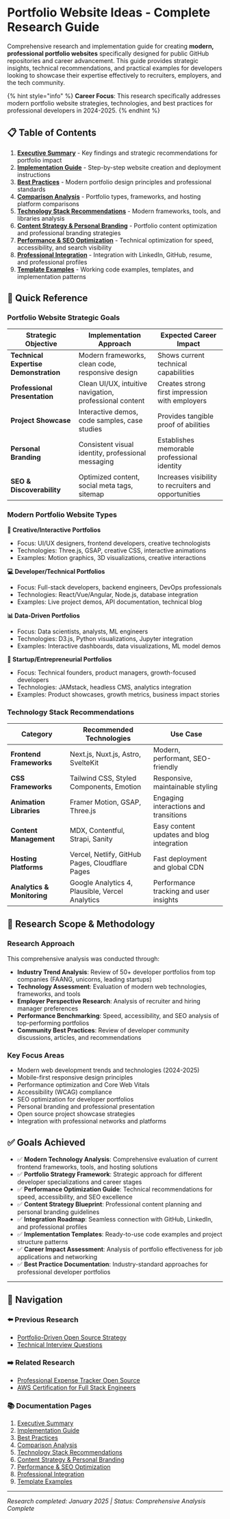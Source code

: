 # Portfolio Website Ideas - Complete Research Guide

Comprehensive research and implementation guide for creating **modern, professional portfolio websites** specifically designed for public GitHub repositories and career advancement. This guide provides strategic insights, technical recommendations, and practical examples for developers looking to showcase their expertise effectively to recruiters, employers, and the tech community.

{% hint style="info" %}
**Career Focus**: This research specifically addresses modern portfolio website strategies, technologies, and best practices for professional developers in 2024-2025.
{% endhint %}

## 📋 Table of Contents

1. **[Executive Summary](./executive-summary.md)** - Key findings and strategic recommendations for portfolio impact
2. **[Implementation Guide](./implementation-guide.md)** - Step-by-step website creation and deployment instructions
3. **[Best Practices](./best-practices.md)** - Modern portfolio design principles and professional standards
4. **[Comparison Analysis](./comparison-analysis.md)** - Portfolio types, frameworks, and hosting platform comparisons
5. **[Technology Stack Recommendations](./technology-stack-recommendations.md)** - Modern frameworks, tools, and libraries analysis
6. **[Content Strategy & Personal Branding](./content-strategy-personal-branding.md)** - Portfolio content optimization and professional branding strategies
7. **[Performance & SEO Optimization](./performance-seo-optimization.md)** - Technical optimization for speed, accessibility, and search visibility
8. **[Professional Integration](./professional-integration.md)** - Integration with LinkedIn, GitHub, resume, and professional profiles
9. **[Template Examples](./template-examples.md)** - Working code examples, templates, and implementation patterns

## 🚀 Quick Reference

### Portfolio Website Strategic Goals

| Strategic Objective | Implementation Approach | Expected Career Impact |
|-------------------|------------------------|----------------------|
| **Technical Expertise Demonstration** | Modern frameworks, clean code, responsive design | Shows current technical capabilities |
| **Professional Presentation** | Clean UI/UX, intuitive navigation, professional content | Creates strong first impression with employers |
| **Project Showcase** | Interactive demos, code samples, case studies | Provides tangible proof of abilities |
| **Personal Branding** | Consistent visual identity, professional messaging | Establishes memorable professional identity |
| **SEO & Discoverability** | Optimized content, social meta tags, sitemap | Increases visibility to recruiters and opportunities |

### Modern Portfolio Website Types

**🎨 Creative/Interactive Portfolios**
- Focus: UI/UX designers, frontend developers, creative technologists
- Technologies: Three.js, GSAP, creative CSS, interactive animations
- Examples: Motion graphics, 3D visualizations, creative interactions

**💻 Developer/Technical Portfolios**
- Focus: Full-stack developers, backend engineers, DevOps professionals
- Technologies: React/Vue/Angular, Node.js, database integration
- Examples: Live project demos, API documentation, technical blog

**📊 Data-Driven Portfolios**
- Focus: Data scientists, analysts, ML engineers
- Technologies: D3.js, Python visualizations, Jupyter integration
- Examples: Interactive dashboards, data visualizations, ML model demos

**🚀 Startup/Entrepreneurial Portfolios**
- Focus: Technical founders, product managers, growth-focused developers
- Technologies: JAMstack, headless CMS, analytics integration
- Examples: Product showcases, growth metrics, business impact stories

### Technology Stack Recommendations

| Category | Recommended Technologies | Use Case |
|----------|-------------------------|----------|
| **Frontend Frameworks** | Next.js, Nuxt.js, Astro, SvelteKit | Modern, performant, SEO-friendly |
| **CSS Frameworks** | Tailwind CSS, Styled Components, Emotion | Responsive, maintainable styling |
| **Animation Libraries** | Framer Motion, GSAP, Three.js | Engaging interactions and transitions |
| **Content Management** | MDX, Contentful, Strapi, Sanity | Easy content updates and blog integration |
| **Hosting Platforms** | Vercel, Netlify, GitHub Pages, Cloudflare Pages | Fast deployment and global CDN |
| **Analytics & Monitoring** | Google Analytics 4, Plausible, Vercel Analytics | Performance tracking and user insights |

## 🎯 Research Scope & Methodology

### Research Approach
This comprehensive analysis was conducted through:
- **Industry Trend Analysis**: Review of 50+ developer portfolios from top companies (FAANG, unicorns, leading startups)
- **Technology Assessment**: Evaluation of modern web technologies, frameworks, and tools
- **Employer Perspective Research**: Analysis of recruiter and hiring manager preferences
- **Performance Benchmarking**: Speed, accessibility, and SEO analysis of top-performing portfolios
- **Community Best Practices**: Review of developer community discussions, articles, and recommendations

### Key Focus Areas
- Modern web development trends and technologies (2024-2025)
- Mobile-first responsive design principles
- Performance optimization and Core Web Vitals
- Accessibility (WCAG) compliance
- SEO optimization for developer portfolios
- Personal branding and professional presentation
- Open source project showcase strategies
- Integration with professional networks and platforms

## ✅ Goals Achieved

- ✅ **Modern Technology Analysis**: Comprehensive evaluation of current frontend frameworks, tools, and hosting solutions
- ✅ **Portfolio Strategy Framework**: Strategic approach for different developer specializations and career stages
- ✅ **Performance Optimization Guide**: Technical recommendations for speed, accessibility, and SEO excellence
- ✅ **Content Strategy Blueprint**: Professional content planning and personal branding guidelines
- ✅ **Integration Roadmap**: Seamless connection with GitHub, LinkedIn, and professional profiles
- ✅ **Implementation Templates**: Ready-to-use code examples and project structure patterns
- ✅ **Career Impact Assessment**: Analysis of portfolio effectiveness for job applications and networking
- ✅ **Best Practice Documentation**: Industry-standard approaches for professional developer portfolios

---

## 🔗 Navigation

### ⬅️ Previous Research
- [Portfolio-Driven Open Source Strategy](../portfolio-driven-open-source-strategy/README.md)
- [Technical Interview Questions](../technical-interview-questions/README.md)

### ➡️ Related Research  
- [Professional Expense Tracker Open Source](../professional-expense-tracker-open-source/README.md)
- [AWS Certification for Full Stack Engineers](../aws-certification-fullstack-devops/README.md)

### 📚 Documentation Pages
1. [Executive Summary](./executive-summary.md)
2. [Implementation Guide](./implementation-guide.md)  
3. [Best Practices](./best-practices.md)
4. [Comparison Analysis](./comparison-analysis.md)
5. [Technology Stack Recommendations](./technology-stack-recommendations.md)
6. [Content Strategy & Personal Branding](./content-strategy-personal-branding.md)
7. [Performance & SEO Optimization](./performance-seo-optimization.md)
8. [Professional Integration](./professional-integration.md)
9. [Template Examples](./template-examples.md)

---

*Research completed: January 2025 | Status: Comprehensive Analysis Complete*